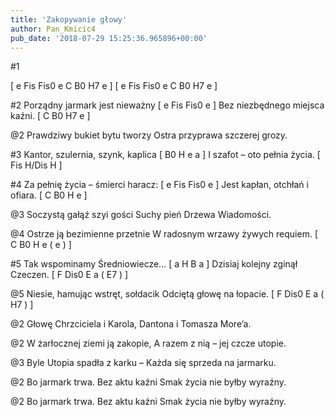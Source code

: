 ```yaml
---
title: 'Zakopywanie głowy'
author: Pan_Kmicic4
pub_date: '2018-07-29 15:25:36.965896+00:00'
---
```


#1

[ e Fis Fis0 e C B0 H7 e ]
[ e Fis Fis0 e C B0 H7 e ]

#2
Porządny jarmark jest nieważny [ e Fis Fis0 e ]
Bez niezbędnego miejsca kaźni. [ C B0 H7 e ]

@2
Prawdziwy bukiet bytu tworzy
Ostra przyprawa szczerej grozy.

#3
Kantor, szulernia, szynk, kaplica [ B0 H e a ]
I szafot – oto pełnia życia. [ Fis H/Dis H ]

#4
Za pełnię życia – śmierci haracz: [ e Fis Fis0 e ]
Jest kapłan, otchłań i ofiara. [ C B0 H e ]

@3
Soczystą gałąź szyi gości
Suchy pień Drzewa Wiadomości.

@4
Ostrze ją bezimienne przetnie
W radosnym wrzawy żywych requiem. [ C B0 H e ( e ) ]

#5
Tak wspominamy Średniowiecze… [ a H B a ]
Dzisiaj kolejny zginął Czeczen. [ F Dis0 E a ( E7 ) ]

@5
Niesie, hamując wstręt, sołdacik
Odciętą głowę na łopacie. [ F Dis0 E a ( H7 )  ]

@2
Głowę Chrzciciela i Karola,
Dantona i Tomasza More’a.

@2
W żarłocznej ziemi ją zakopie,
A razem z nią – jej czcze utopie.

@3
Byle Utopia spadła z karku –
Każda się sprzeda na jarmarku.

@2
Bo jarmark trwa. Bez aktu kaźni
Smak życia nie byłby wyraźny.

@2
Bo jarmark trwa. Bez aktu kaźni
Smak życia nie byłby wyraźny.